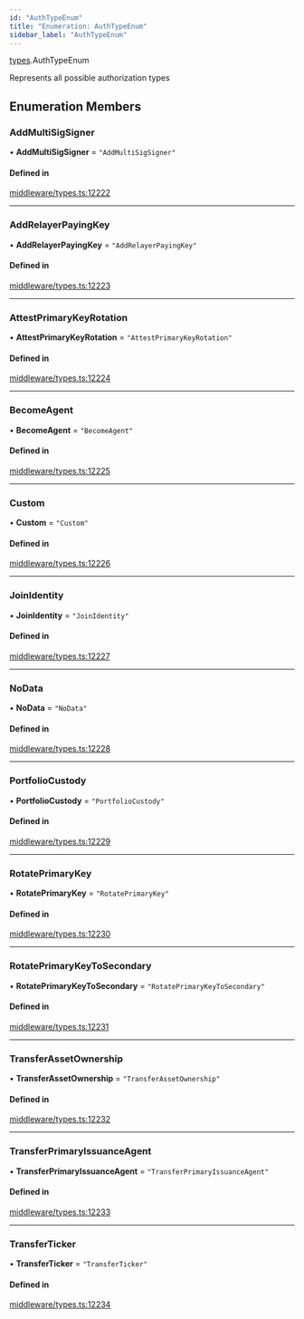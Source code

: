 ```yaml
---
id: "AuthTypeEnum"
title: "Enumeration: AuthTypeEnum"
sidebar_label: "AuthTypeEnum"
---
```


[types](../../../modules/Types/Types.md).AuthTypeEnum

Represents all possible authorization types

## Enumeration Members

### AddMultiSigSigner

• **AddMultiSigSigner** = ``"AddMultiSigSigner"``

#### Defined in

[middleware/types.ts:12222](https://github.com/PolymeshAssociation/polymesh-sdk/blob/c53723bab/src/middleware/types.ts#L12222)

___

### AddRelayerPayingKey

• **AddRelayerPayingKey** = ``"AddRelayerPayingKey"``

#### Defined in

[middleware/types.ts:12223](https://github.com/PolymeshAssociation/polymesh-sdk/blob/c53723bab/src/middleware/types.ts#L12223)

___

### AttestPrimaryKeyRotation

• **AttestPrimaryKeyRotation** = ``"AttestPrimaryKeyRotation"``

#### Defined in

[middleware/types.ts:12224](https://github.com/PolymeshAssociation/polymesh-sdk/blob/c53723bab/src/middleware/types.ts#L12224)

___

### BecomeAgent

• **BecomeAgent** = ``"BecomeAgent"``

#### Defined in

[middleware/types.ts:12225](https://github.com/PolymeshAssociation/polymesh-sdk/blob/c53723bab/src/middleware/types.ts#L12225)

___

### Custom

• **Custom** = ``"Custom"``

#### Defined in

[middleware/types.ts:12226](https://github.com/PolymeshAssociation/polymesh-sdk/blob/c53723bab/src/middleware/types.ts#L12226)

___

### JoinIdentity

• **JoinIdentity** = ``"JoinIdentity"``

#### Defined in

[middleware/types.ts:12227](https://github.com/PolymeshAssociation/polymesh-sdk/blob/c53723bab/src/middleware/types.ts#L12227)

___

### NoData

• **NoData** = ``"NoData"``

#### Defined in

[middleware/types.ts:12228](https://github.com/PolymeshAssociation/polymesh-sdk/blob/c53723bab/src/middleware/types.ts#L12228)

___

### PortfolioCustody

• **PortfolioCustody** = ``"PortfolioCustody"``

#### Defined in

[middleware/types.ts:12229](https://github.com/PolymeshAssociation/polymesh-sdk/blob/c53723bab/src/middleware/types.ts#L12229)

___

### RotatePrimaryKey

• **RotatePrimaryKey** = ``"RotatePrimaryKey"``

#### Defined in

[middleware/types.ts:12230](https://github.com/PolymeshAssociation/polymesh-sdk/blob/c53723bab/src/middleware/types.ts#L12230)

___

### RotatePrimaryKeyToSecondary

• **RotatePrimaryKeyToSecondary** = ``"RotatePrimaryKeyToSecondary"``

#### Defined in

[middleware/types.ts:12231](https://github.com/PolymeshAssociation/polymesh-sdk/blob/c53723bab/src/middleware/types.ts#L12231)

___

### TransferAssetOwnership

• **TransferAssetOwnership** = ``"TransferAssetOwnership"``

#### Defined in

[middleware/types.ts:12232](https://github.com/PolymeshAssociation/polymesh-sdk/blob/c53723bab/src/middleware/types.ts#L12232)

___

### TransferPrimaryIssuanceAgent

• **TransferPrimaryIssuanceAgent** = ``"TransferPrimaryIssuanceAgent"``

#### Defined in

[middleware/types.ts:12233](https://github.com/PolymeshAssociation/polymesh-sdk/blob/c53723bab/src/middleware/types.ts#L12233)

___

### TransferTicker

• **TransferTicker** = ``"TransferTicker"``

#### Defined in

[middleware/types.ts:12234](https://github.com/PolymeshAssociation/polymesh-sdk/blob/c53723bab/src/middleware/types.ts#L12234)
